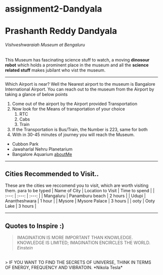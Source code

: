 # assignment2-Dandyala
# Prashanth Reddy Dandyala
###### Vishveshwaraiah Museum at Bengaluru
This Museum has fascinating science stuff to watch, a moving **dinosour robot** which holds a prominent place in the museum and all the **science related stuff** makes jubilant who vist the museum.
***
Which Airport is near?
Well the Nearest airport to the museum is Bangalore International Airport. You can reach out to the museum from the Airport by taking a glance of below points
1. Come out of the airport by the Airport provided Transportation
2. Now look for the Means of transportation of your choice
    1. RTC
    2. Cabs
    3. Train
3. If the Transportation is Bus/Train, the Number is 223, same for both
4. With in 30-45 minutes of journey you will reach the Museum.

* Cubbon Park
* Jawaharlal Nehru Planetarium
* Bangalore Aquarium
[aboutMe](AboutMe.md)
***
## Cities Recommended to Visit..
These are the cities we reccomend you to visit, which are worth visiting them. para to be typed
| Name of City | Location to Visit | Time to spend |
| :---: | :---: | :---: |
| Mangaluru | Panamburu beach | 2 hours |
| Udupi | Anantheshwara | 1 hour |
| Mysore | Mysore Palace | 3 hours |
| ooty | Ooty Lake | 3 hours |
***
## Quotes to Inspire :)
> IMAGINATION IS MORE IMPORTANT THAN KNOWLEDGE.  KNOWLEDGE IS LIMITED;  IMAGINATION ENCIRCLES THE WORLD. *Einstein*
<br>
> IF YOU WANT TO FIND THE SECRETS OF UNIVERSE, THINK IN TERMS OF ENERGY, FREQUENCY AND VIBRATOIN. *Nikola Tesla*